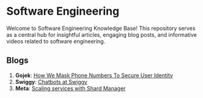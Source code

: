 # Software Engineering

Welcome to Software Engineering Knowledge Base! This repository serves as a central hub for insightful articles, engaging blog posts, and informative videos related to software engineering.

## Blogs

1. **Gojek**: [How We Mask Phone Numbers To Secure User Identity](https://www.gojek.io/blog/how-we-mask-phone-numbers-to-secure-user-identity)
2. **Swiggy**: [Chatbots at Swiggy](https://bytes.swiggy.com/chatbots-at-swiggy-6299116f9e69)
3. **Meta**: [Scaling services with Shard Manager](https://engineering.fb.com/2020/08/24/production-engineering/scaling-services-with-shard-manager/)